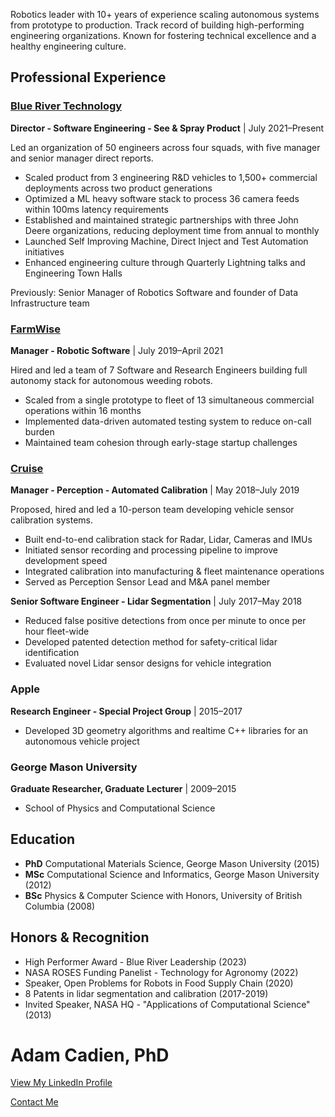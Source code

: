 Robotics leader with 10+ years of experience scaling autonomous systems from prototype to production. Track record of building high-performing engineering organizations. Known for fostering technical excellence and a healthy engineering culture.

## Professional Experience

### [Blue River Technology](www.bluerivertech.com)
**Director - Software Engineering - See & Spray Product** | July 2021–Present

Led an organization of 50 engineers across four squads, with five manager and senior manager direct reports. 

- Scaled product from 3 engineering R&D vehicles to 1,500+ commercial deployments across two product generations
- Optimized a ML heavy software stack to process 36 camera feeds within 100ms latency requirements
- Established and maintained strategic partnerships with three John Deere organizations, reducing deployment time from annual to monthly
- Launched Self Improving Machine, Direct Inject and Test Automation initiatives
- Enhanced engineering culture through Quarterly Lightning talks and Engineering Town Halls
  
Previously: Senior Manager of Robotics Software and founder of Data Infrastructure team

### [FarmWise](www.farmwise.io)
**Manager - Robotic Software** | July 2019–April 2021

Hired and led a team of 7 Software and Research Engineers building full autonomy stack for autonomous weeding robots.

- Scaled from a single prototype to fleet of 13 simultaneous commercial operations within 16 months
- Implemented data-driven automated testing system to reduce on-call burden
- Maintained team cohesion through early-stage startup challenges

### [Cruise](https://www.getcruise.com/)
**Manager - Perception - Automated Calibration** | May 2018–July 2019

Proposed, hired and led a 10-person team developing vehicle sensor calibration systems.

- Built end-to-end calibration stack for Radar, Lidar, Cameras and IMUs
- Initiated sensor recording and processing pipeline to improve development speed
- Integrated calibration into manufacturing & fleet maintenance operations
- Served as Perception Sensor Lead and M&A panel member

**Senior Software Engineer - Lidar Segmentation** | July 2017–May 2018
- Reduced false positive detections from once per minute to once per hour fleet-wide
- Developed patented detection method for safety-critical lidar identification
- Evaluated novel Lidar sensor designs for vehicle integration

### Apple
**Research Engineer - Special Project Group** | 2015–2017
- Developed 3D geometry algorithms and realtime C++ libraries for an autonomous vehicle project

### George Mason University
**Graduate Researcher, Graduate Lecturer** | 2009–2015
- School of Physics and Computational Science

## Education
- **PhD** Computational Materials Science, George Mason University (2015)
- **MSc** Computational Science and Informatics, George Mason University (2012)
- **BSc** Physics & Computer Science with Honors, University of British Columbia (2008)

## Honors & Recognition
- High Performer Award - Blue River Leadership (2023)
- NASA ROSES Funding Panelist - Technology for Agronomy (2022)
- Speaker, Open Problems for Robots in Food Supply Chain (2020)
- 8 Patents in lidar segmentation and calibration (2017-2019)
- Invited Speaker, NASA HQ - "Applications of Computational Science" (2013)

# Adam Cadien, PhD

[View My LinkedIn Profile](https://www.linkedin.com/in/adam-cadien-a3969620/)

[Contact Me](mailto:adamcadien@gmail.com)
